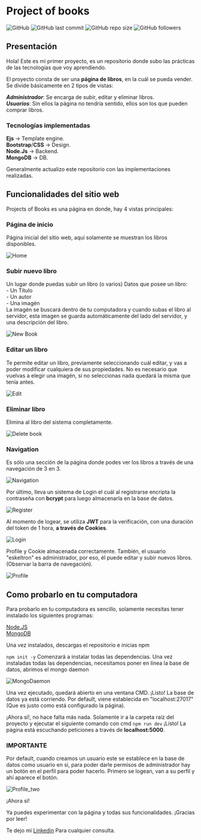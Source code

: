 # Project of books

![GitHub](https://img.shields.io/github/license/eskeltron/Book)
![GitHub last commit](https://img.shields.io/github/last-commit/eskeltron/Book)
![GitHub repo size](https://img.shields.io/github/repo-size/eskeltron/Book)
![GitHub followers](https://img.shields.io/github/followers/eskeltron?style=social)

## Presentación

Hola! Este es mi primer proyecto, es un repositorio donde subo las prácticas de las tecnologías que voy aprendiendo.

El proyecto consta de ser una **página de libros**, en la cuál se pueda vender. Se divide básicamente en 2 tipos de vistas:

***Administrador***: Se encarga de subir, editar y eliminar libros.  
***Usuarios***: Sin ellos la página no tendría sentido, ellos son los que pueden comprar libros.  

### Tecnologías implementadas

**Ejs** -> Template engine.  
**Bootstrap**/**CSS** -> Design.  
**Node.Js** -> Backend.  
**MongoDB** -> DB.

Generalmente  actualizo este repositorio con las implementaciones realizadas.

## Funcionalidades del sitio web

Projects of Books es una página en donde, hay 4 vistas principales:

### Página de inicio

Página inicial del sitio web, aquí solamente se muestran los libros disponibles.

![Home](https://i.ibb.co/9bjw3t6/Home.jpg)

### Subir nuevo libro  

Un lugar donde puedas subir un libro (o varios)
Datos que posee un libro:  
    - Un Título  
    - Un autor  
    - Una imagén  
La imagén se buscará dentro de tu computadora y cuando subas el libro al servidor, esta imagen se guarda automáticamente del lado del servidor, y una descripción del libro.

![New Book](https://i.ibb.co/TwngSFj/New-Book.jpg)

### Editar un libro  

Te permite editar un libro, previamente seleccionando cuál editar, y vas a poder modificar cualquiera de sus propiedades. No es necesario que vuelvas a elegir una imagén, si no seleccionas nada quedará la misma que tenía antes.

![Edit](https://i.ibb.co/RNCSmY7/Edit-Book-2.jpg)

### Eliminar libro

Elimina al libro del sistema completamente.

![Delete book](https://i.ibb.co/Wf24tyJ/Delete-Edit.jpg)

### Navigation  

Es sólo una sección de la página donde podes ver los libros a través de una navegación de 3 en 3.

![Navigation](https://i.ibb.co/2n1zJZ1/Navigation.jpg)

Por último, lleva un sistema de Login el cuál al registrarse encripta la contraseña con **bcrypt** para luego almacenarla en la base de datos.

![Register](https://i.ibb.co/FYQGJrS/Register.jpg)

Al momento de logear, se utiliza **JWT** para la verificación, con una duración del token de 1 hora, **a través de Cookies**.

![Login](https://i.ibb.co/WHBB0XC/Login.jpg)

Profile y Cookie almacenada correctamente. También, el usuario "eskeltron" es administrador, por eso, él puede editar y subir nuevos libros. (Observar la barra de navegación).

![Profile](https://i.ibb.co/0m3nqgC/Profile.png)

## Como probarlo en tu computadora

Para probarlo en tu computadora es sencillo, solamente necesitas tener instalado los siguientes programas:

[Node.JS](https://nodejs.org/es/download/)  
[MongoDB](https://www.mongodb.com/download-center/community)

Una vez instalados, descargas el repositorio e inicias npm

```npm init -y```
Comenzará a instalar todas las dependencias. Una vez instaladas todas las dependencias, necesitamos poner en línea la base de datos, abrimos el mongo daemon

![MongoDaemon](https://i.ibb.co/0G7TCrS/MongoD.jpg)

Una vez ejecutado, quedará abierto en una ventana CMD. ¡Listo! La base de datos ya está corriendo. Por default, viene establecida en "localhost:27017" (Que es justo como está configurado la página).

¡Ahora sí!, no hace falta más nada. Solamente ir a la carpeta raíz del proyecto y ejecutar el siguiente comando con cmd ```npm run dev```
¡Listo! La página está escuchando peticiones a través de **localhost:5000**.

### IMPORTANTE

Por default, cuando creamos un usuario este se establece en la base de datos como usuario en si, para poder darle permisos de administrador hay un botón en el perfil para poder hacerlo. Primero se logean, van a su perfil y ahí aparece el botón.

![Profile_two](https://i.ibb.co/1G05bxv/Profile-two.png)

¡Ahora sí!

Ya puedes experimentar con la página y todas sus funcionalidades. ¡Gracias por leer!

Te dejo mi [Linkedin](https://www.linkedin.com/in/nicolásgomez/) Para cualquier consulta.
